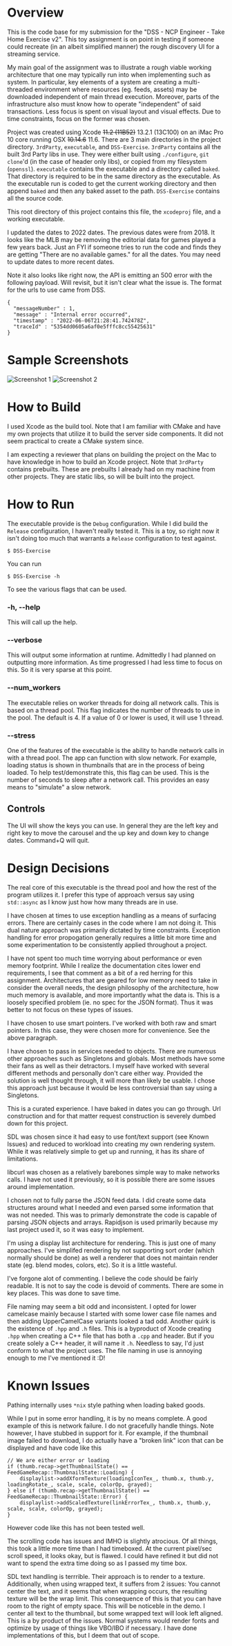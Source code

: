 # Overview
This is the code base for my submission for the "DSS - NCP Engineer - Take Home Exercise v2". This toy assignment is on point in testing if someone could recreate (in an albeit simplified manner) the rough discovery UI for a streaming service.

My main goal of the assignment was to illustrate a rough viable working architecture that one may typically run into when implementing such as system. In particular, key elements of a system are creating a multi-threaded environment where resources (eg. feeds, assets) may be downloaded independent of main thread execution. Moreover, parts of the infrastructure also must know how to operate "independent" of said transactions. Less focus is spent on visual layout and visual effects. Due to time constraints, focus on the former was chosen.

Project was created using Xcode ~~11.2 (11B52)~~ 13.2.1 (13C100) on an iMac Pro 10 core running OSX ~~10.14.6~~ 11.6. There are 3 main directories in the project directory. `3rdParty`, `executable`, and `DSS-Exercise`. `3rdParty` contains all the built 3rd Party libs in use. They were either built using `./configure`, `git clone`'d (in the case of header only libs), or copied from my filesystem (`openssl`). `executable` contains the executable and a directory called `baked`. That directory is required to be in the same directory as the executable. As the executable run is coded to get the current working directory and then append `baked` and then any baked asset to the path. `DSS-Exercise` contains all the source code.

This root directory of this project contains this file, the `xcodeproj` file, and a working executable.

I updated the dates to 2022 dates. The previous dates were from 2018. It looks like the MLB may be removing the editorial data for games played a few years back. Just an FYI if someone tries to run the  code and finds they are getting "There are no available games." for all the dates. You may need to update dates to more recent dates.

Note it also looks like right now, the API is emitting an 500 error with the following payload. Will revisit, but it isn't clear what the issue is. The format for the urls to use came from DSS.

```
{
  "messageNumber" : 1,
  "message" : "Internal error occurred",
  "timestamp" : "2022-06-06T21:28:41.742478Z",
  "traceId" : "5354dd0605a6af0e5fffc8cc55425631"
}
```

# Sample Screenshots
![Screenshot 1](screenshots/screenshot0.png)
![Screenshot 2](screenshots/screenshot1.png)

# How to Build
I used Xcode as the build tool. Note that I am familiar with CMake and have my own projects that utilize it to build the server side components. It did not seem practical to create a CMake system since.

I am expecting a reviewer that plans on building the project on the Mac to have knowledge in how to build an Xcode project. Note that `3rdParty` contains prebuilts. These are prebuilts I already had on my machine from other projects. They are static libs, so will be built into the project.

# How to Run
The executable provide is the `Debug` configuration. While I did build the `Release` configuration, I haven't really tested it. This is a toy, so right now it isn't doing too much that warrants a `Release` configuration to test against.

```
$ DSS-Exercise
```

You can run 

```
$ DSS-Exercise -h
```

To see the various flags that can be used.

### -h, --help
This will call up the help.

### --verbose
This will output some information at runtime. Admittedly I had planned on outputting more information. As time progressed I had less time to focus on this. So it is very sparse at this point.

### --num_workers
The executable relies on worker threads for doing all network calls. This is based on a thread pool. This flag indicates the number of threads to use in the pool. The default is 4. If a value of 0 or lower is used, it will use 1 thread.

### --stress
One of the features of the executable is the ability to handle network calls in with a thread pool. The app can function with slow network. For example, loading status is shown in thumbnails that are in the process of being loaded. To help test/demonstrate this, this flag can be used. This is the number of seconds to sleep after a network call. This provides an easy means to "simulate" a slow network.

## Controls
The UI will show the keys you can use. In general they are the left key and right key to move the carousel and the up key and down key to change dates. Command+Q will quit.

# Design Decisions
The real core of this executable is the thread pool and how the rest of the program utilizes it. I prefer this type of approach versus say using `std::async` as I know just how how many threads are in use. 

I have chosen at times to use exception handling as a means of surfacing errors. There are certainly cases in the code where I am not doing it. This dual nature approach was primarily dictated by time constraints. Exception handling for error propogation generally requires a little bit more time and some experimentation to be consistently applied throughout a project.

I have not spent too much time worrying about performance or even memory footprint. While I realize the documentation cites lower end requirements, I see that comment as a bit of a red herring for this assignment. Architectures that are geared for low memory need to take in consider the overall needs, the design philosophy of the architecture, how much memory is available, and more importantly what the data is. This is a loosely specified problem (ie. no spec for the JSON format). Thus it was better to not focus on these types of issues.

I have chosen to use smart pointers. I've worked with both raw and smart pointers. In this case, they were chosen more for convenience. See the above paragraph.

I have chosen to pass in services needed to objects. There are numerous other approaches such as Singletons and globals. Most methods have some their fans as well as their detractors. I myself have worked with several different methods and personally don't care either way. Provided the solution is well thought through, it will more than likely be usable. I chose this approach just because it would be less controversial than say using a Singletons.

This is a curated experience. I have baked in dates you can go through. Url construction and for that matter request construction is severely dumbed down for this project.

SDL was chosen since it had easy to use font/text support (see Known Issues) and reduced to workload into creating my own rendering system. While it was relatively simple to get up and running, it has its share of limitations.

libcurl was chosen as a relatively barebones simple way to make networks calls. I have not used it previously, so it is possible there are some issues around implementation.

I chosen not to fully parse the JSON feed data. I did create some data structures around what I needed and even parsed some information that was not needed. This was to primarly demonstrate the code is capable of parsing JSON objects and arrays. Rapidjson is used primarily because my last project used it, so it was easy to implement.

I'm using a display list architecture for rendering. This is just one of many approaches. I've simplifed rendering by not supporting sort order (which normally should be done) as well a renderer that does not maintain render state (eg. blend modes, colors, etc). So it is a little wasteful.

I've forgone alot of commenting. I believe the code should be fairly readable. It is not to say the code is devoid of comments. There are some in key places. This was done to save time.

File naming may seem a bit odd and inconsistent. I opted for lower camelcase mainly because I started with some lower case file names and then adding UpperCamelCase variants looked a tad odd. Another quirk is the existence of `.hpp` and `.h` files. This is a byproduct of Xcode creating `.hpp` when creating a C++ file that has both a `.cpp` and header. But if you create solely a C++ header, it will name it `.h`. Needless to say, I'd just conform to what the project uses. The file naming in use is annoying enough to me I've mentioned it :D!

# Known Issues

Pathing internally uses `*nix` style pathing when loading baked goods.

While I put in some error handling, it is by no means complete. A good example of this is network failure. I do not gracefully handle things. Note however, I have stubbed in support for it. For example, if the thumbnail image failed to download, I do actually have a "broken link" icon that can be displayed and have code like this 

```
// We are either error or loading
if (thumb.recap->getThumbnailState() == FeedGameRecap::ThumbnailState::Loading) {
    displaylist->addXformTexture(loadingIconTex_, thumb.x, thumb.y, loadingRotate_, scale, scale, colorOp, grayed);
} else if (thumb.recap->getThumbnailState() == FeedGameRecap::ThumbnailState::Error) {
    displaylist->addScaledTexture(linkErrorTex_, thumb.x, thumb.y, scale, scale, colorOp, grayed);
}
```

However code like this has not been tested well.

The scrolling code has issues and IMHO is slightly atrocious. Of all things, this took a little more time than I had timeboxed. At the current pixel/sec scroll speed, it looks okay, but is flawed. I could have refined it but did not want to spend the extra time doing so as I passed my time box.

SDL text handling is terrrible. Their approach is to render to a texture. Additionally, when using wrapped text, it suffers from 2 issues: You cannot center the text, and it seems that when wrapping occurs, the resulting texture will be the wrap limit. This consequence of this is that you can have room to the right of empty space. This will be noticeble in the demo. I center all text to the thumbnail, but some wrapped text will look left aligned. This is a by product of the issues. Normal systems would render fonts and optimize by usage of things like VBO/IBO if necessary. I have done implementations of this, but I deem that out of scope.
